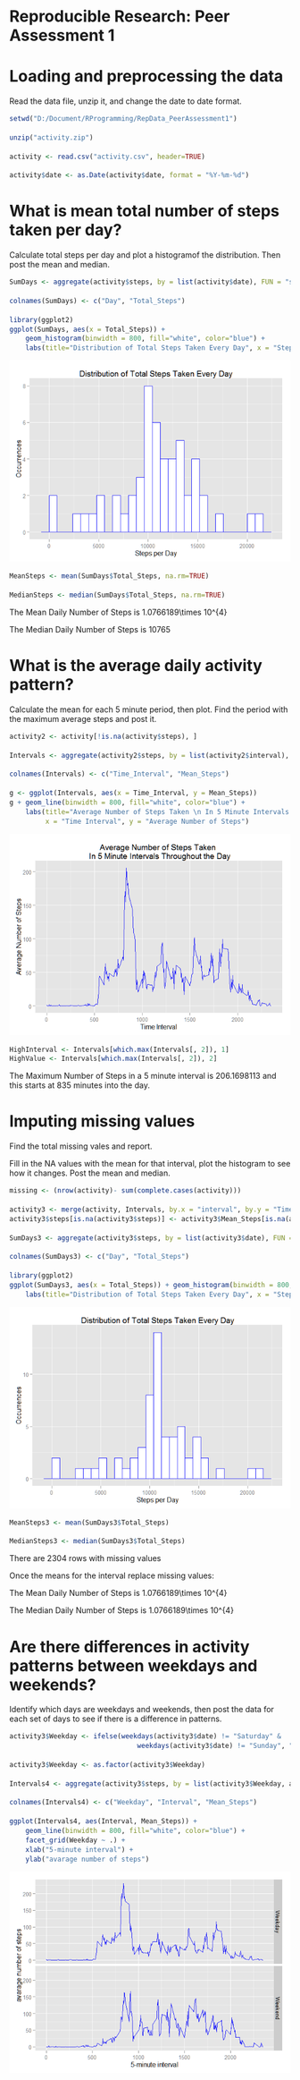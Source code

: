# Reproducible Research: Peer Assessment 1


# Loading and preprocessing the data

Read the data file, unzip it, and change the date to date format.


```r
setwd("D:/Document/RProgramming/RepData_PeerAssessment1")

unzip("activity.zip")

activity <- read.csv("activity.csv", header=TRUE)

activity$date <- as.Date(activity$date, format = "%Y-%m-%d")
```

# What is mean total number of steps taken per day?

Calculate total steps per day and plot a histogramof the distribution. Then post the mean and median.


```r
SumDays <- aggregate(activity$steps, by = list(activity$date), FUN = "sum")

colnames(SumDays) <- c("Day", "Total_Steps")

library(ggplot2)
ggplot(SumDays, aes(x = Total_Steps)) + 
    geom_histogram(binwidth = 800, fill="white", color="blue") + 
    labs(title="Distribution of Total Steps Taken Every Day", x = "Steps per Day", y="Occurrences")
```

![](PA1_template_files/figure-html/question1-1.png) 

```r
MeanSteps <- mean(SumDays$Total_Steps, na.rm=TRUE)

MedianSteps <- median(SumDays$Total_Steps, na.rm=TRUE)
```

The Mean Daily Number of Steps is 1.0766189\times 10^{4}

The Median Daily Number of Steps is 10765

# What is the average daily activity pattern?

Calculate the mean for each 5 minute period, then plot.  Find the period with the maximum average steps and post it.


```r
activity2 <- activity[!is.na(activity$steps), ]

Intervals <- aggregate(activity2$steps, by = list(activity2$interval), FUN = "mean")

colnames(Intervals) <- c("Time_Interval", "Mean_Steps")

g <- ggplot(Intervals, aes(x = Time_Interval, y = Mean_Steps))
g + geom_line(binwidth = 800, fill="white", color="blue") + 
    labs(title="Average Number of Steps Taken \n In 5 Minute Intervals Throughout the Day", 
         x = "Time Interval", y = "Average Number of Steps")
```

![](PA1_template_files/figure-html/question2-1.png) 

```r
HighInterval <- Intervals[which.max(Intervals[, 2]), 1]
HighValue <- Intervals[which.max(Intervals[, 2]), 2]
```

The Maximum Number of Steps in a 5 minute interval is 206.1698113 and this starts at 835 minutes into the day.

# Imputing missing values

Find the total missing vales and report.

Fill in the NA values with the mean for that interval, plot the histogram to see how it changes.  Post the mean and median.


```r
missing <- (nrow(activity)- sum(complete.cases(activity)))

activity3 <- merge(activity, Intervals, by.x = "interval", by.y = "Time_Interval", all.x = TRUE)
activity3$steps[is.na(activity3$steps)] <- activity3$Mean_Steps[is.na(activity3$steps)]
                 
SumDays3 <- aggregate(activity3$steps, by = list(activity3$date), FUN = "sum")

colnames(SumDays3) <- c("Day", "Total_Steps")

library(ggplot2)
ggplot(SumDays3, aes(x = Total_Steps)) + geom_histogram(binwidth = 800, fill="white", color="blue") + 
    labs(title="Distribution of Total Steps Taken Every Day", x = "Steps per Day", y="Occurrences")
```

![](PA1_template_files/figure-html/question3-1.png) 

```r
MeanSteps3 <- mean(SumDays3$Total_Steps)

MedianSteps3 <- median(SumDays3$Total_Steps)
```

There are 2304 rows with missing values

Once the means for the interval replace missing values:

The Mean Daily Number of Steps is 1.0766189\times 10^{4}

The Median Daily Number of Steps is 1.0766189\times 10^{4}

# Are there differences in activity patterns between weekdays and weekends?

Identify which days are weekdays and weekends, then post the data for each set of days to see if there is a difference in patterns.


```r
activity3$Weekday <- ifelse(weekdays(activity3$date) != "Saturday" & 
                                weekdays(activity3$date) != "Sunday", "Weekday", "Weekend")

activity3$Weekday <- as.factor(activity3$Weekday)

Intervals4 <- aggregate(activity3$steps, by = list(activity3$Weekday, activity3$interval), FUN = "mean")

colnames(Intervals4) <- c("Weekday", "Interval", "Mean_Steps")

ggplot(Intervals4, aes(Interval, Mean_Steps)) + 
    geom_line(binwidth = 800, fill="white", color="blue") + 
    facet_grid(Weekday ~ .) +
    xlab("5-minute interval") + 
    ylab("avarage number of steps")
```

![](PA1_template_files/figure-html/question4-1.png) 
